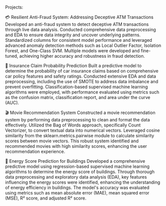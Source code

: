 Projects:

💳 Resilient Anti-Fraud System: Addressing Deceptive ATM Transactions
Developed an anti-fraud system to detect deceptive ATM transactions through live data analysis. Conducted comprehensive data preprocessing and EDA to ensure data integrity and uncover underlying patterns. Standardized columns for consistent model performance and leveraged advanced anomaly detection methods such as Local Outlier Factor, Isolation Forest, and One-Class SVM. Multiple models were developed and fine-tuned, achieving higher accuracy and robustness in fraud detection.

🚗 Insurance Claim Probability Prediction
Built a predictive model to determine the probability of car insurance claims based on comprehensive car policy features and safety ratings. Conducted extensive EDA and data preprocessing, including the use of SMOTE to address data imbalance and prevent overfitting. Classification-based supervised machine learning algorithms were employed, with performance evaluated using metrics such as the confusion matrix, classification report, and area under the curve (AUC).

🎬 Movie Recommendation System
Constructed a movie recommendation system by performing data preprocessing to clean and format the data effectively. Utilized the Bag of Words approach, specifically Count Vectorizer, to convert textual data into numerical vectors. Leveraged cosine similarity from the sklearn.metrics.pairwise module to calculate similarity scores between movie vectors. This robust system identified and recommended movies with high similarity scores, enhancing the user recommendation experience.

🔋 Energy Score Prediction for Buildings
Developed a comprehensive predictive model using regression-based supervised machine learning algorithms to determine the energy score of buildings. Through thorough data preprocessing and exploratory data analysis (EDA), key features influencing the energy scores were identified, enhancing the understanding of energy efficiency in buildings. The model's accuracy was evaluated using metrics such as mean absolute error (MAE), mean squared error (MSE), R² score, and adjusted R² score.







